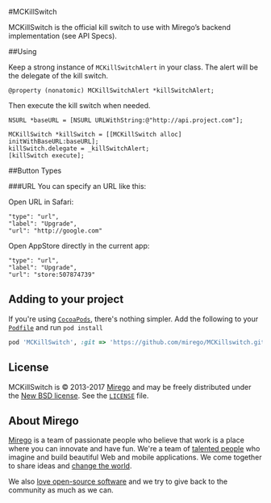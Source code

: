 #MCKillSwitch

MCKillSwitch is the official kill switch to use with Mirego’s backend implementation (see API Specs).

##Using

Keep a strong instance of `MCKillSwitchAlert` in your class. The alert will be the delegate of the kill switch.

```objc
@property (nonatomic) MCKillSwitchAlert *killSwitchAlert;
```

Then execute the kill switch when needed.

```objc
NSURL *baseURL = [NSURL URLWithString:@"http://api.project.com"];

MCKillSwitch *killSwitch = [[MCKillSwitch alloc] initWithBaseURL:baseURL];
killSwitch.delegate = _killSwitchAlert;
[killSwitch execute];

```

##Button Types

###URL
You can specify an URL like this:

Open URL in Safari:
```
"type": "url",
"label": "Upgrade",
"url": "http://google.com"
```

Open AppStore directly in the current app:
```
"type": "url",
"label": "Upgrade",
"url": "store:507874739"
```

## Adding to your project

If you're using [`CocoaPods`](http://cocoapods.org/), there's nothing simpler.
Add the following to your [`Podfile`](http://docs.cocoapods.org/podfile.html)
and run `pod install`

```ruby
pod 'MCKillSwitch', :git => 'https://github.com/mirego/MCKillswitch.git'
```

## License

MCKillSwitch is © 2013-2017 [Mirego](http://www.mirego.com) and may be freely
distributed under the [New BSD license](http://opensource.org/licenses/BSD-3-Clause).
See the [`LICENSE`](https://github.com/mirego/MCKillSwitch/blob/master/LICENSE) file.

## About Mirego

[Mirego](http://mirego.com) is a team of passionate people who believe that work is a place where you can innovate and have fun. We're a team of [talented people](http://life.mirego.com) who imagine and build beautiful Web and mobile applications. We come together to share ideas and [change the world](http://mirego.org).

We also [love open-source software](http://open.mirego.com) and we try to give back to the community as much as we can.
